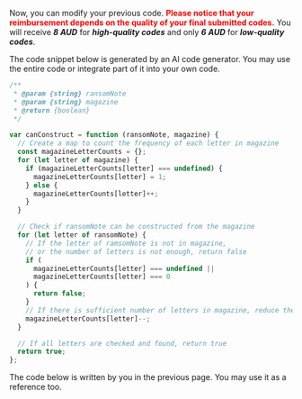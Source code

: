 Now, you can modify your previous code.  <span style="color: red;">**Please notice that your reimbursement depends on the quality of your final submitted codes.**</span> You will receive ***8 AUD*** for ***high-quality codes*** and only ***6 AUD*** for ***low-quality codes***. 



The code snippet below is generated by an AI code generator. You may use the entire code or integrate part of it into your own code. 

```javascript
/**
 * @param {string} ransomNote
 * @param {string} magazine
 * @return {boolean}
 */

var canConstruct = function (ransomNote, magazine) {
  // Create a map to count the frequency of each letter in magazine
  const magazineLetterCounts = {};
  for (let letter of magazine) {
    if (magazineLetterCounts[letter] === undefined) {
      magazineLetterCounts[letter] = 1;
    } else {
      magazineLetterCounts[letter]++;
    }
  }

  // Check if ransomNote can be constructed from the magazine
  for (let letter of ransomNote) {
    // If the letter of ramsomNote is not in magazine,
    // or the number of letters is not enough, return false
    if (
      magazineLetterCounts[letter] === undefined ||
      magazineLetterCounts[letter] === 0
    ) {
      return false;
    }
    // If there is sufficient number of letters in magazine, reduce the frequency
    magazineLetterCounts[letter]--;
  }

  // If all letters are checked and found, return true
  return true;
};
```

The code below is written by you in the previous page. You may use it as a reference too. 